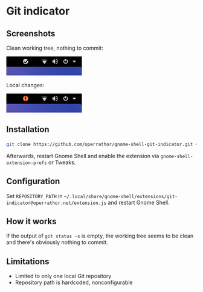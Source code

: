 # Git indicator

## Screenshots

Clean working tree, nothing to commit:

![Indicating that the working tree is clean and there's nothing to commit](screenshots/clean.png)

Local changes:

![Indicating that there are local changes](screenshots/changes.png)

## Installation

```sh
git clone https://github.com/operrathor/gnome-shell-git-indicator.git ~/.local/share/gnome-shell/extensions/git-indicator@operrathor.net
```

Afterwards, restart Gnome Shell and enable the extension via `gnome-shell-extension-prefs` or Tweaks.

## Configuration

Set `REPOSITORY_PATH` in `~/.local/share/gnome-shell/extensions/git-indicator@operrathor.net/extension.js` and restart Gnome Shell.

## How it works

If the output of `git status -s` is empty, the working tree seems to be clean and there's obviously nothing to commit.

## Limitations

* Limited to only one local Git repository
* Repository path is hardcoded, nonconfigurable
